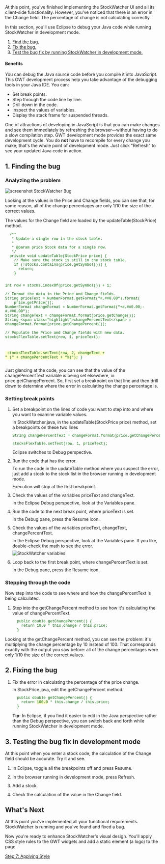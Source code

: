 
<style>
code, .code {font-size: 9pt; font-family: Courier, Courier New, monospace; color:#007000;}
.highlight {background-color: #ffc;}
.strike {text-decoration:line-through; color:red;}
.header {margin-top: 1.5ex;}
.details {margin-top: 1ex;}
</style>

<p>
At this point, you've finished implementing the StockWatcher UI and all its client-side functionality. However, you've noticed that there is an error in the Change field. The percentage of change is not calculating correctly.
</p>
<p>
In this section, you'll use Eclipse to debug your Java code while running StockWatcher in development mode.
</p>
<ol>
    <li><a href="#findBug">Find the bug.</a></li>
    <li><a href="#fixBug">Fix the bug.</a></li>
    <li><a href="#testFix">Test the bug fix by running StockWatcher in development mode.</a></li>
</ol>
<h4>Benefits</h4>
<p>
You can debug the Java source code before you compile it into JavaScript. This GWT development process help you take advantage of the debugging tools in your Java IDE. You can:
</p>
<ul>
    <li>Set break points.</li>
    <li>Step through the code line by line.</li>
    <li>Drill down in the code.</li>
    <li>Inspect the values of variables.</li>
    <li>Display the stack frame for suspended threads.</li>
</ul>
<p>
One of attractions of developing in JavaScript is that you can make changes and see them immediately by refreshing the browser&mdash;without having to do a slow compilation step. GWT development mode provides the exact same development cycle. You do <b>not</b> have to recompile for every change you make; that's the whole point of development mode. Just click "Refresh" to see your updated Java code in action.
</p>
<a name="findBug"></a>
<h2>1. Finding the bug</h2>

<h3>Analyzing the problem</h3>
<img src="images/CodeClientBug.png" alt="screenshot StockWatcher Bug" />
<p>
Looking at the values in the Price and Change fields, you can see that, for some reason, all of the change percentages are only 1/10 the size of the correct values.
</p>
<p>
The values for the Change field are loaded by the updateTable(StockPrice) method.
</p>
<pre class="code">
  /**
   * Update a single row in the stock table.
   *
   * @param price Stock data for a single row.
   */
  private void updateTable(StockPrice price) {
    // Make sure the stock is still in the stock table.
    if (!stocks.contains(price.getSymbol())) {
      return;
    }

    int row = stocks.indexOf(price.getSymbol()) + 1;

    // Format the data in the Price and Change fields.
    String priceText = NumberFormat.getFormat("#,##0.00").format(
        price.getPrice());
    NumberFormat changeFormat = NumberFormat.getFormat("+#,##0.00;-#,##0.00");
    String changeText = changeFormat.format(price.getChange());
    String <span class="highlight">changePercentText</span> = changeFormat.format(price.getChangePercent());

    // Populate the Price and Change fields with new data.
    stocksFlexTable.setText(row, 1, priceText);
<span class="highlight">    stocksFlexTable.setText(row, 2, changeText + " (" + changePercentText
        + "%)");</span>
  }</pre>
<p>
Just glancing at the code, you can see that the value of the changePercentText variable is being set elsewhere, in price.getChangePercent. So, first set a breakpoint on that line and then drill down to determine where the error in calculating the change percentage is.
</p>
<h3>Setting break points</h3>
<ol class="instructions">
<li>
    <div class="header">Set a breakpoint on the lines of code you want to step into and where you want to examine variable values.</div>
    <div class="details">In StockWatcher.java, in the updateTable(StockPrice price) method, set a breakpoints on these two lines</div>
    <div class="details"><pre class="code">
String changePercentText = changeFormat.format(price.getChangePercent());</pre></div>
    <div class="details"><pre class="code">
stocksFlexTable.setText(row, 1, priceText);</pre></div>
    <div class="details">Eclipse switches to Debug perspective.</div>
<li>
    <div class="header">Run the code that has the error.</div>
    <div class="details">To run the code in the updateTable method where you suspect the error, just add a stock to the stock list in the browser running in development mode.</div>
    <div class="details">Execution will stop at the first breakpoint.</div>
</li>
<li>
    <div class="header">Check the values of the variables priceText and changeText.</div>
    <div class="details">In the Eclipse Debug perspective, look at the Variables pane.</div>
</li>
<li>
    <div class="header">Run the code to the next break point, where priceText is set.</div>
    <div class="details">In the Debug pane, press the Resume icon.</div>
</li>
<li>
    <div class="header">Check the values of the variables priceText, changeText, changePercentText.</div>
    <div class="details">In the Eclipse Debug perspective, look at the Variables pane. If you like, double-check the math to see the error.</div>
    <div class="details"><img src="images/DebugVariablesBug.png" alt="StockWatcher variables" /></div>
</li>
<li>
    <div class="header">Loop back to the first break point, where changePercentText is set.</div>
    <div class="details">In the Debug pane, press the Resume icon.</div>
</li>

</ol>

<h3>Stepping through the code</h3>
<p>
Now step into the code to see where and how the changePercentText is being calculated.
</p>
<ol class="instructions">
    <li>
        <div class="header">Step into the getChangePercent method to see how it's calculating the value of changePercentText.</div>
        <div class="details"><pre class="code">
  public double getChangePercent() {
    return 10.0 * this.change / this.price;
  }</pre></div>
    </li>
</ol>
<p>
Looking at the getChangePercent method, you can see the problem: it's multiplying the change percentage by 10 instead of 100. That corresponds exactly with the output you saw before: all of the change percentages were only 1/10 the size of the correct values.
</p>

<a name="fixBug"></a>
<h2>2. Fixing the bug</h2>
<ol class="instructions">
    <li>
        <div class="header">Fix the error in calculating the percentage of the price change.</div>
        <div class="details">In StockPrice.java, edit the getChangePercent method.</div>
        <div class="details"><pre class="code">
  public double getChangePercent() {
    return <span class="highlight">100.0</span> * this.change / this.price;
  }</pre></div>
        <p class="note"><b>Tip:</b> In Eclipse, if you find it easier to edit in the Java perspective rather than the Debug perspective, you can switch back and forth while running StockWatcher in development mode.</p>
    </li>
</ol>

<a name="testFix"></a>
<h2>3. Testing the bug fix in development mode</h2>
<p>
At this point when you enter a stock code, the calculation of the Change field should be accurate. Try it and see.
</p>
<ol class="instructions">
    <li>
        <div class="header">In Eclipse, toggle all the breakpoints off and press Resume.</div>
    </li>
    <li>
        <div class="header">In the browser running in development mode, press Refresh.</div>
    </li>
    <li>
        <div class="header">Add a stock.</div>
    </li>
     <li>
        <div class="header">Check the calculation of the value in the Change field.</div>
    </li>
</ol>


<h2>What's Next</h2>
<p>
At this point you've implemented all your functional requirements. StockWatcher is running and you've found and fixed a bug.
</p>
<p>
Now you're ready to enhance StockWatcher's visual design. You'll apply CSS style rules to the GWT widgets and add a static element (a logo) to the page.
</p>
<p>
<a href="style.html">Step 7: Applying Style</a>
</p>


